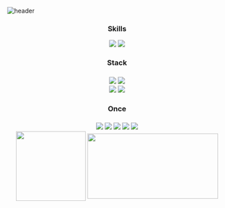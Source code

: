 ![header](https://capsule-render.vercel.app/api?type=waving&color=B2FF66&height=250&section=header&text=Welcome!%20&fontSize=80&fontAlign=28&fontAlignY=42&fontColor=ffffff)

<div align="center">
    <h3>Skills</h3>
        <img src="https://img.shields.io/badge/C-A8B9CC?style=flat-square&logo=C&logoColor=white"/>
        <img src="https://img.shields.io/badge/Java-007396?style=flat-square&logo=java&logoColor=white"
</div>

<div align="center">
    <h3>Stack<h3>
        <img src="https://img.shields.io/badge/Visual Studio Code-007ACC?style=flat-square&logo=Visual Studio Code&logoColor=white"/>
        <img src="https://img.shields.io/badge/Jupyter-F37626?style=flat-square&logo=Jupyter&logoColor=white"/></br>
        <img src="https://img.shields.io/badge/Git-F05032?style=flat-square&logo=Git&logoColor=white"/>
        <img src="https://img.shields.io/badge/GitHub-181717?style=flat-square&logo=GitHub&logoColor=white"/>
<div>

<div align="center">
    <h4>Once</h4>
        <img src="https://img.shields.io/badge/Python-3776AB?style=flat-square&logo=Python&logoColor=white"/>
        <img src="https://img.shields.io/badge/HTML5-E34F26?style=flat-square&logo=HTML5&logoColor=white"/>
        <img src="https://img.shields.io/badge/CSS3-1572B6?style=flat-square&logo=CSS3&logoColor=white"/>
        <img src="https://img.shields.io/badge/Eclipse IDE-2C2255?style=flat-square&logo=Eclipse IDE&logoColor=white"/>
        <img src="https://img.shields.io/badge/Arduino-00979D?style=flat-square&logo=Arduino&logoColor=white"/>
<div>

<div align="center">
    <a href="https://github.com/kuna00144"><img align="center" style="height:160px" src="https://github-readme-stats.vercel.app/api?username=kuna00144&show_icons=true&theme=buefy"/></a>
    <a href="https://github.com/kuna00144"><img align="center" style="width:300px; height:150px" src="https://github-readme-stats.vercel.app/api/top-langs/?username=kuna00144&layout=compact&theme=highcontrast"/></a>
<div>
    
